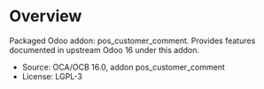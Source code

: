 # Overview

Packaged Odoo addon: pos_customer_comment. Provides features documented in upstream Odoo 16 under this addon.

- Source: OCA/OCB 16.0, addon pos_customer_comment
- License: LGPL-3
